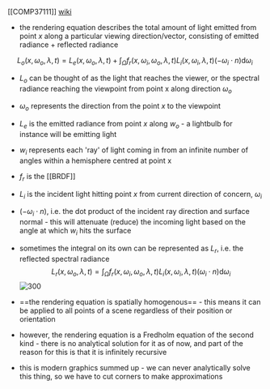 [[COMP37111]]
[wiki](https://en.wikipedia.org/wiki/Rendering_equation)

- the rendering equation describes the total amount of light emitted from point $x$ along a particular viewing direction/vector, consisting of emitted radiance + reflected radiance

$$L_o(x,\omega_o,\lambda,t) = L_e(x,\omega_o,\lambda,t) + \int_\Omega f_r(x,\omega_i,\omega_o,\lambda,t)L_i(x,\omega_i,\lambda,t)(-\omega_i\cdot n)\textrm{d}\omega_i$$
- $L_o$ can be thought of as the light that reaches the viewer, or the spectral radiance reaching the viewpoint from point x along direction $\omega_o$
- $\omega_o$ represents the direction from the point $x$ to the viewpoint
- $L_e$ is the emitted radiance from point $x$ along $w_o$ - a lightbulb for instance will be emitting light
- $w_i$ represents each 'ray' of light coming in from an infinite number of angles within a hemisphere centred at point x 
- $f_r$ is the [[BRDF]]
- $L_i$ is the incident light hitting point $x$ from current direction of concern, $\omega_i$
- $(-\omega_i\cdot n)$, i.e. the dot product of the incident ray direction and surface normal - this will attenuate (reduce) the incoming light based on the angle at which $w_i$ hits the surface

- sometimes the integral on its own can be represented as $L_r$, i.e. the reflected spectral radiance
$$L_r(x,\omega_o,\lambda,t) = \int_\Omega f_r(x,\omega_i,\omega_o,\lambda,t)L_i(x,\omega_i,\lambda,t)(\omega_i\cdot n)\textrm{d}\omega_i$$
![300](https://i.imgur.com/2UgTfvD.png)

- ==the rendering equation is spatially homogenous== - this means it can be applied to all points of a scene regardless of their position or orientation
- however, the rendering equation is a Fredholm equation of the second kind - there is no analytical solution for it as of now, and part of the reason for this is that it is infinitely recursive
- this is modern graphics summed up - we can never analytically solve this thing, so we have to cut corners to make approximations
